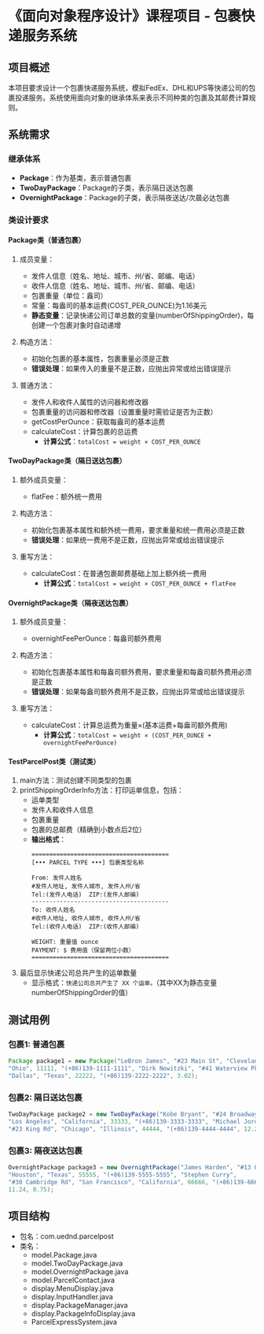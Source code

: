 # 《面向对象程序设计》课程项目 - 包裹快递服务系统

## 项目概述
本项目要求设计一个包裹快递服务系统，模拟FedEx、DHL和UPS等快递公司的包裹投递服务。系统使用面向对象的继承体系来表示不同种类的包裹及其邮费计算规则。

## 系统需求

### 继承体系
- **Package**：作为基类，表示普通包裹
- **TwoDayPackage**：Package的子类，表示隔日送达包裹
- **OvernightPackage**：Package的子类，表示隔夜送达/次晨必达包裹

### 类设计要求

#### Package类（普通包裹）
1. 成员变量：
   - 发件人信息（姓名、地址、城市、州/省、邮编、电话）
   - 收件人信息（姓名、地址、城市、州/省、邮编、电话）
   - 包裹重量（单位：盎司）
   - 常量：每盎司的基本运费(COST_PER_OUNCE)为1.16美元
   - **静态变量**：记录快递公司订单总数的变量(numberOfShippingOrder)，每创建一个包裹对象时自动递增

2. 构造方法：
   - 初始化包裹的基本属性，包裹重量必须是正数
   - **错误处理**：如果传入的重量不是正数，应抛出异常或给出错误提示

3. 普通方法：
   - 发件人和收件人属性的访问器和修改器
   - 包裹重量的访问器和修改器（设置重量时需验证是否为正数）
   - getCostPerOunce：获取每盎司的基本运费
   - calculateCost：计算包裹的总运费
     - **计算公式**：`totalCost = weight × COST_PER_OUNCE`

#### TwoDayPackage类（隔日送达包裹）
1. 额外成员变量：
   - flatFee：额外统一费用

2. 构造方法：
   - 初始化包裹基本属性和额外统一费用，要求重量和统一费用必须是正数
   - **错误处理**：如果统一费用不是正数，应抛出异常或给出错误提示

3. 重写方法：
   - calculateCost：在普通包裹邮费基础上加上额外统一费用
     - **计算公式**：`totalCost = weight × COST_PER_OUNCE + flatFee`

#### OvernightPackage类（隔夜送达包裹）
1. 额外成员变量：
   - overnightFeePerOunce：每盎司额外费用

2. 构造方法：
   - 初始化包裹基本属性和每盎司额外费用，要求重量和每盎司额外费用必须是正数
   - **错误处理**：如果每盎司额外费用不是正数，应抛出异常或给出错误提示

3. 重写方法：
   - calculateCost：计算总运费为重量×(基本运费+每盎司额外费用)
     - **计算公式**：`totalCost = weight × (COST_PER_OUNCE + overnightFeePerOunce)`

#### TestParcelPost类（测试类）
1. main方法：测试创建不同类型的包裹
2. printShippingOrderInfo方法：打印运单信息，包括：
   - 运单类型
   - 发件人和收件人信息
   - 包裹重量
   - 包裹的总邮费（精确到小数点后2位）
   - **输出格式**：
     ```
     =======================================
     [••• PARCEL TYPE •••] 包裹类型名称
     
     From: 发件人姓名
     #发件人地址, 发件人城市, 发件人州/省
     Tel:(发件人电话)  ZIP:(发件人邮编)
     ---------------------------------------
     To: 收件人姓名
     #收件人地址, 收件人城市, 收件人州/省
     Tel:(收件人电话)  ZIP:(收件人邮编)
     
     WEIGHT: 重量值 ounce
     PAYMENT: $ 费用值（保留两位小数）
     =======================================
     ```
3. 最后显示快递公司总共产生的运单数量
   - 显示格式：`快递公司总共产生了 XX 个运单。`（其中XX为静态变量numberOfShippingOrder的值）

## 测试用例

### 包裹1: 普通包裹
```java
Package package1 = new Package("LeBron James", "#23 Main St", "Cleveland", 
"Ohio", 11111, "(+86)139-1111-1111", "Dirk Nowitzki", "#41 Waterview Pkwy", 
"Dallas", "Texas", 22222, "(+86)139-2222-2222", 3.02);
```

### 包裹2: 隔日送达包裹
```java
TwoDayPackage package2 = new TwoDayPackage("Kobe Bryant", "#24 Broadway", 
"Los Angeles", "California", 33333, "(+86)139-3333-3333", "Michael Jordan", 
"#23 King Rd", "Chicago", "Illinois", 44444, "(+86)139-4444-4444", 12.28, 5.5);
```

### 包裹3: 隔夜送达包裹
```java
OvernightPackage package3 = new OvernightPackage("James Harden", "#13 Oak St", 
"Houston", "Texas", 55555, "(+86)139-5555-5555", "Stephen Curry", 
"#30 Cambridge Rd", "San Francisco", "California", 66666, "(+86)139-6666-6666", 
11.24, 0.75);
```

## 项目结构
- 包名：com.uednd.parcelpost
- 类名：
  - model.Package.java
  - model.TwoDayPackage.java
  - model.OvernightPackage.java
  - model.ParcelContact.java
  - display.MenuDisplay.java
  - display.InputHandler.java
  - display.PackageManager.java
  - display.PackageInfoDisplay.java
  - ParcelExpressSystem.java